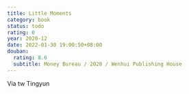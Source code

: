 ```yaml
---
title: Little Moments
category: book
status: todo
rating: 0
year: 2020-12
date: 2022-01-30 19:00:50+08:00
douban:
  rating: 8.6
  subtitle: Money Bureau / 2020 / Wenhui Publishing House
---
```


Via tw Tingyun
